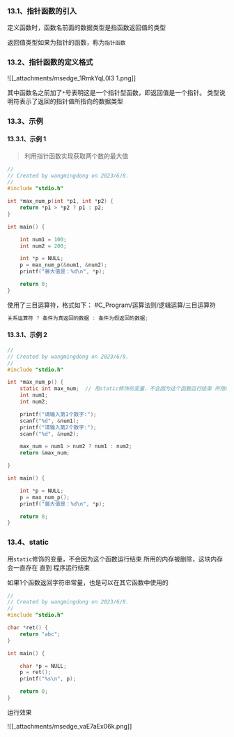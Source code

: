 ### 13.1、指针函数的引入

定义函数时，函数名前面的数据类型是指函数返回值的类型

返回值类型如果为指针的函数，称为`指针函数`

### 13.2、指针函数的定义格式

![[_attachments/msedge_1RmkYqL0l3 1.png]]

其中函数名之前加了`*`号表明这是一个指针型函数，即返回值是一个指针。 类型说明符表示了返回的指针值所指向的数据类型

### 13.3、示例

#### 13.3.1、示例 1

> 利用指针函数实现获取两个数的最大值

```c
//
// Created by wangmingdong on 2023/6/8.
//
#include "stdio.h"

int *max_num_p(int *p1, int *p2) {
    return *p1 > *p2 ? p1 : p2;
}

int main() {

    int num1 = 100;
    int num2 = 200;

    int *p = NULL;
    p = max_num_p(&num1, &num2);
    printf("最大值是：%d\n", *p);

    return 0;
}

```

使用了三目运算符，格式如下： #C_Program/运算法则/逻辑运算/三目运算符

```c
关系运算符 ? 条件为真返回的数据 : 条件为假返回的数据;
```

#### 13.3.1、示例 2

```c
//
// Created by wangmingdong on 2023/6/8.
//
#include "stdio.h"

int *max_num_p() {
    static int max_num;  // 用static修饰的变量，不会因为这个函数运行结束 所用的内存被删除，这块内存会一直存在 直到 程序运行结束
    int num1;
    int num2;

    printf("请输入第1个数字:");
    scanf("%d", &num1);
    printf("请输入第2个数字:");
    scanf("%d", &num2);

    max_num = num1 > num2 ? num1 : num2;
    return &max_num;

}

int main() {

    int *p = NULL;
    p = max_num_p();
    printf("最大值是：%d\n", *p);

    return 0;
}

```

### 13.4、static

用`static`修饰的变量，不会因为这个函数运行结束 所用的内存被删除，这块内存会一直存在 直到 程序运行结束

如果1个函数返回字符串常量，也是可以在其它函数中使用的

```c
//
// Created by wangmingdong on 2023/6/8.
//
#include "stdio.h"

char *ret() {
    return "abc";
}

int main() {

    char *p = NULL;
    p = ret();
    printf("%s\n", p);

    return 0;
}
```

运行效果

![[_attachments/msedge_vaE7aEx06k.png]]
